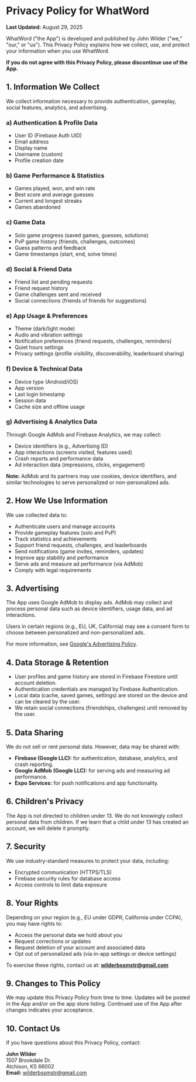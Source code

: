 # Privacy Policy for WhatWord

**Last Updated:** August 29, 2025

WhatWord ("the App") is developed and published by John Wilder ("we," "our," or "us"). This Privacy Policy explains how we collect, use, and protect your information when you use WhatWord.

**If you do not agree with this Privacy Policy, please discontinue use of the App.**

## 1. Information We Collect

We collect information necessary to provide authentication, gameplay, social features, analytics, and advertising.

### a) Authentication & Profile Data
- User ID (Firebase Auth UID)
- Email address
- Display name
- Username (custom)
- Profile creation date

### b) Game Performance & Statistics
- Games played, won, and win rate
- Best score and average guesses
- Current and longest streaks
- Games abandoned

### c) Game Data
- Solo game progress (saved games, guesses, solutions)
- PvP game history (friends, challenges, outcomes)
- Guess patterns and feedback
- Game timestamps (start, end, solve times)

### d) Social & Friend Data
- Friend list and pending requests
- Friend request history
- Game challenges sent and received
- Social connections (friends of friends for suggestions)

### e) App Usage & Preferences
- Theme (dark/light mode)
- Audio and vibration settings
- Notification preferences (friend requests, challenges, reminders)
- Quiet hours settings
- Privacy settings (profile visibility, discoverability, leaderboard sharing)

### f) Device & Technical Data
- Device type (Android/iOS)
- App version
- Last login timestamp
- Session data
- Cache size and offline usage

### g) Advertising & Analytics Data
Through Google AdMob and Firebase Analytics, we may collect:
- Device identifiers (e.g., Advertising ID)
- App interactions (screens visited, features used)
- Crash reports and performance data
- Ad interaction data (impressions, clicks, engagement)

**Note:** AdMob and its partners may use cookies, device identifiers, and similar technologies to serve personalized or non-personalized ads.

## 2. How We Use Information

We use collected data to:
- Authenticate users and manage accounts
- Provide gameplay features (solo and PvP)
- Track statistics and achievements
- Support friend requests, challenges, and leaderboards
- Send notifications (game invites, reminders, updates)
- Improve app stability and performance
- Serve ads and measure ad performance (via AdMob)
- Comply with legal requirements

## 3. Advertising

The App uses Google AdMob to display ads. AdMob may collect and process personal data such as device identifiers, usage data, and ad interactions.

Users in certain regions (e.g., EU, UK, California) may see a consent form to choose between personalized and non-personalized ads.

For more information, see [Google's Advertising Policy](https://policies.google.com/technologies/ads).

## 4. Data Storage & Retention

- User profiles and game history are stored in Firebase Firestore until account deletion.
- Authentication credentials are managed by Firebase Authentication.
- Local data (cache, saved games, settings) are stored on the device and can be cleared by the user.
- We retain social connections (friendships, challenges) until removed by the user.

## 5. Data Sharing

We do not sell or rent personal data. However, data may be shared with:
- **Firebase (Google LLC):** for authentication, database, analytics, and crash reporting.
- **Google AdMob (Google LLC):** for serving ads and measuring ad performance.
- **Expo Services:** for push notifications and app functionality.

## 6. Children's Privacy

The App is not directed to children under 13. We do not knowingly collect personal data from children. If we learn that a child under 13 has created an account, we will delete it promptly.

## 7. Security

We use industry-standard measures to protect your data, including:
- Encrypted communication (HTTPS/TLS)
- Firebase security rules for database access
- Access controls to limit data exposure

## 8. Your Rights

Depending on your region (e.g., EU under GDPR, California under CCPA), you may have rights to:
- Access the personal data we hold about you
- Request corrections or updates
- Request deletion of your account and associated data
- Opt out of personalized ads (via in-app settings or device settings)

To exercise these rights, contact us at: **wilderbssmstr@gmail.com**

## 9. Changes to This Policy

We may update this Privacy Policy from time to time. Updates will be posted in the App and/or on the app store listing. Continued use of the App after changes indicates your acceptance.

## 10. Contact Us

If you have questions about this Privacy Policy, contact:

**John Wilder**  
1507 Brookdale Dr.  
Atchison, KS 66002  
**Email:** wilderbssmstr@gmail.com
